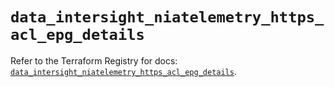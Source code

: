 # `data_intersight_niatelemetry_https_acl_epg_details`

Refer to the Terraform Registry for docs: [`data_intersight_niatelemetry_https_acl_epg_details`](https://registry.terraform.io/providers/ciscodevnet/intersight/1.0.71/docs/data-sources/niatelemetry_https_acl_epg_details).
